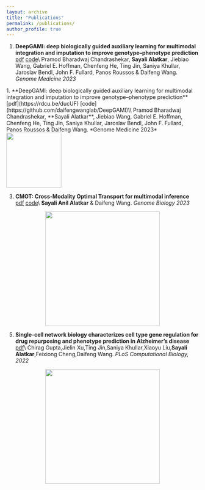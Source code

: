 ```yaml
---
layout: archive
title: "Publications"
permalink: /publications/
author_profile: true
---
```

   1. **DeepGAMI: deep biologically guided auxiliary learning for multimodal integration and imputation to improve genotype–phenotype prediction** [pdf](https://rdcu.be/ducUF) [code](https://github.com/daifengwanglab/DeepGAMI)\\
Pramod Bharadwaj Chandrashekar, **Sayali Alatkar**, Jiebiao Wang, Gabriel E. Hoffman, Chenfeng He, Ting Jin, Saniya Khullar, Jaroslav Bendl, John F. Fullard, Panos Roussos & Daifeng Wang. *Genome Medicine 2023*

<div style="display:inline-block;">
   1. **DeepGAMI: deep biologically guided auxiliary learning for multimodal integration and imputation to improve genotype–phenotype prediction** [pdf](https://rdcu.be/ducUF) [code](https://github.com/daifengwanglab/DeepGAMI)\\
Pramod Bharadwaj Chandrashekar, **Sayali Alatkar**, Jiebiao Wang, Gabriel E. Hoffman, Chenfeng He, Ting Jin, Saniya Khullar, Jaroslav Bendl, John F. Fullard, Panos Roussos & Daifeng Wang. *Genome Medicine 2023*
</div>
<div id="qr" style="display:inline-block;">
  <img src="https://user-images.githubusercontent.com/57010174/169340516-1d3c46bb-9a4a-4d6a-a710-eeb168e8bb22.png" style="height:3.8cm;">
</div>



 3. **CMOT: Cross-Modality Optimal Transport for multimodal inference** [pdf](https://rdcu.be/ducUy) [code](https://github.com/daifengwanglab/CMOT)\\
**Sayali Anil Alatkar** & Daifeng Wang. *Genome Biology 2023*
<p align="center">
<img src="https://github.com/sayali7/sayali7_temp.github.io/assets/17776179/312bf491-3b2e-4beb-a882-24756579cba7" width="300px" height="300px"></p>

 5. **Single-cell network biology characterizes cell type gene regulation for drug repurposing and phenotype prediction in Alzheimer’s disease** [pdf](https://journals.plos.org/ploscompbiol/article?id=10.1371/journal.pcbi.1010287)\\
Chirag Gupta,Jielin Xu,Ting Jin,Saniya Khullar,Xiaoyu Liu,**Sayali Alatkar**,Feixiong Cheng,Daifeng Wang. *PLoS Computational Biology, 2022*
<p align="center">
<img src="https://github.com/sayali7/sayali7_temp.github.io/assets/17776179/ae0bfed8-1f7a-49c6-8abc-86b59d811292" width="300px" height="300px"></p>

<!-- 
{% if site.author.googlescholar %}
  <div class="wordwrap">You can also find my articles on <a href="{{site.author.googlescholar}}">my Google Scholar profile</a>.</div>
{% endif %}

{% include base_path %}

{% for post in site.publications reversed %}
  {% include archive-single.html %}
{% endfor %}
… -->
